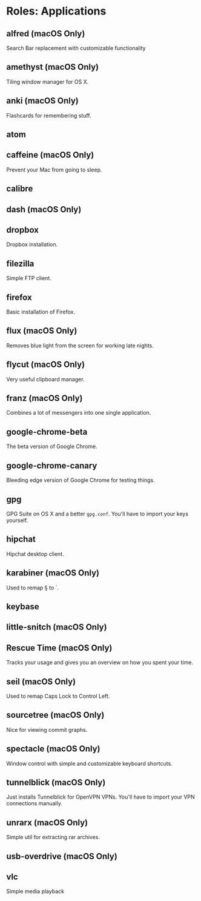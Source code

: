 # Roles: Applications

## alfred (macOS Only)
Search Bar replacement with customizable functionality

## amethyst (macOS Only)
Tiling window manager for OS X.

## anki (macOS Only)
Flashcards for remembering stuff.

## atom

## caffeine (macOS Only)
Prevent your Mac from going to sleep.

## calibre

## dash (macOS Only)

## dropbox
Dropbox installation.

## filezilla
Simple FTP client.

## firefox
Basic installation of Firefox.

## flux (macOS Only)
Removes blue light from the screen for working late nights.

## flycut (macOS Only)
Very useful clipboard manager.

## franz (macOS Only)
Combines a lot of messengers into one single application.

## google-chrome-beta
The beta version of Google Chrome.

## google-chrome-canary
Bleeding edge version of Google Chrome for testing things.

## gpg
GPG Suite on OS X and a better `gpg.conf`. You'll have to import your keys
yourself.

## hipchat
Hipchat desktop client.

## karabiner (macOS Only)
Used to remap § to \`.

## keybase

## little-snitch (macOS Only)

## Rescue Time (macOS Only)
Tracks your usage and gives you an overview on how you spent your time.

## seil (macOS Only)
Used to remap Caps Lock to Control Left.

## sourcetree (macOS Only)
Nice for viewing commit graphs.

## spectacle (macOS Only)
Window control with simple and customizable keyboard shortcuts.

## tunnelblick (macOS Only)
Just installs Tunnelblick for OpenVPN VPNs. You'll have to import your VPN
connections manually.

## unrarx (macOS Only)
Simple util for extracting rar archives.

## usb-overdrive (macOS Only)

## vlc
Simple media playback
